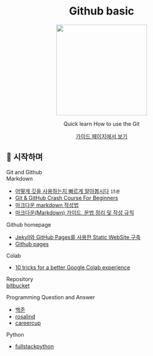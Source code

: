 <h1 align="center">Github basic</h1>
<p align="center"><img src="https://www.pigno.se/static/assets/images/octocat.svg" width="240" /></p>
<p align="center">Quick learn How to use the Git</p>

<p align="center"><a href="https://www.pigno.se/barn/tutorial-git/docs" target="_blank">가이드 페이지에서 보기</a></p>

## :clap: 시작하며

Git and Github  
Markdown
- [어떻게 깃을 사용하는지 빠르게 알아봅시다](https://github.com/KennethanCeyer/tutorial-git)  `15분`     
- [Git & GitHub Crash Course For Beginners](https://www.youtube.com/watch?v=SWYqp7iY_Tc)   
- [마크다운 markdown 작성법](https://gist.github.com/ihoneymon/652be052a0727ad59601)  
- [마크다운(Markdown) 가이드, 문법 정리 및 작성 규칙](https://post.naver.com/viewer/postView.nhn?volumeNo=24627214&memberNo=42458017)   

Github homepage
- [Jekyll와 GitHub Pages를 사용한 Static WebSite 구축](https://poiemaweb.com/jekyll-basics)
- [Github pages](https://pages.github.com/)   

Colab      
- [10 tricks for a better Google Colab experience](https://towardsdatascience.com/10-tips-for-a-better-google-colab-experience-33f8fe721b82#708a)   

Repository   
[bitbucket](https://bitbucket.org/)   

Programming Question and Answer
- [백준](https://www.acmicpc.net/)   
- [rosalind](http://rosalind.info/problems/locations/)   
- [careercup](https://www.careercup.com/)   

Python
- [fullstackpython](https://www.fullstackpython.com/)

